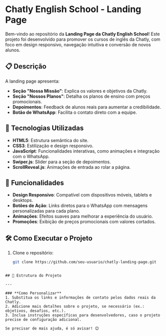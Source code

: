 # Chatly English School - Landing Page

Bem-vindo ao repositório da **Landing Page da Chatly English School**! Este projeto foi desenvolvido para promover os cursos de inglês da Chatly, com foco em design responsivo, navegação intuitiva e conversão de novos alunos.

## 📋 Descrição

A landing page apresenta:

- **Seção "Nossa Missão"**: Explica os valores e objetivos da Chatly.
- **Seção "Nossos Planos"**: Detalha os planos de ensino com preços promocionais.
- **Depoimentos**: Feedback de alunos reais para aumentar a credibilidade.
- **Botão de WhatsApp**: Facilita o contato direto com a equipe.

## 🚀 Tecnologias Utilizadas

- **HTML5**: Estrutura semântica do site.
- **CSS3**: Estilização e design responsivo.
- **JavaScript**: Funcionalidades interativas, como animações e integração com o WhatsApp.
- **Swiper.js**: Slider para a seção de depoimentos.
- **ScrollReveal.js**: Animações de entrada ao rolar a página.

## 🌟 Funcionalidades

- **Design Responsivo**: Compatível com dispositivos móveis, tablets e desktops.
- **Botões de Ação**: Links diretos para o WhatsApp com mensagens personalizadas para cada plano.
- **Animações**: Efeitos suaves para melhorar a experiência do usuário.
- **Promoções**: Exibição de preços promocionais com valores cortados.

## 🛠️ Como Executar o Projeto

1. Clone o repositório:
   ```bash
   git clone https://github.com/seu-usuario/chatly-landing-page.git
   ```

```

## 📂 Estrutura do Projeto

---

### **Como Personalizar**
1. Substitua os links e informações de contato pelos dados reais da Chatly.
2. Adicione mais detalhes sobre o projeto, se necessário (ex.: objetivos, desafios, etc.).
3. Inclua instruções específicas para desenvolvedores, caso o projeto precise de configuração adicional.

Se precisar de mais ajuda, é só avisar! 😊
```
